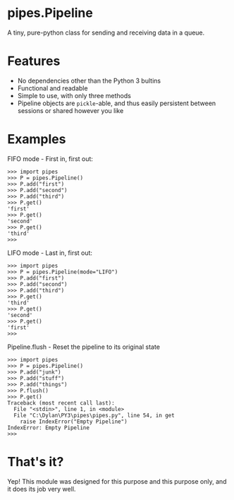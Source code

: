 # pipes.Pipeline
A tiny, pure-python class for sending and receiving data in a queue.

# Features
- No dependencies other than the Python 3 bultins
- Functional and readable
- Simple to use, with only three methods
- Pipeline objects are ```pickle```-able, and thus easily persistent between sessions or shared however you like

# Examples

FIFO mode - First in, first out:

```
>>> import pipes
>>> P = pipes.Pipeline()
>>> P.add("first")
>>> P.add("second")
>>> P.add("third")
>>> P.get()
'first'
>>> P.get()
'second'
>>> P.get()
'third'
>>>
```

LIFO mode - Last in, first out:

```
>>> import pipes
>>> P = pipes.Pipeline(mode="LIFO")
>>> P.add("first")
>>> P.add("second")
>>> P.add("third")
>>> P.get()
'third'
>>> P.get()
'second'
>>> P.get()
'first'
>>>
```

Pipeline.flush - Reset the pipeline to its original state

```
>>> import pipes
>>> P = pipes.Pipeline()
>>> P.add("junk")
>>> P.add("stuff")
>>> P.add("things")
>>> P.flush()
>>> P.get()
Traceback (most recent call last):
  File "<stdin>", line 1, in <module>
  File "C:\Dylan\PY3\pipes\pipes.py", line 54, in get
    raise IndexError("Empty Pipeline")
IndexError: Empty Pipeline
>>>
```

# That's it?
Yep! This module was designed for this purpose and this purpose only, and it does its job very well.
